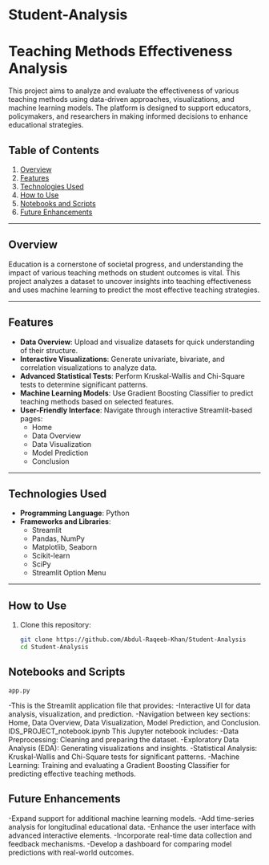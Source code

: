 # Student-Analysis
# Teaching Methods Effectiveness Analysis

This project aims to analyze and evaluate the effectiveness of various teaching methods using data-driven approaches, visualizations, and machine learning models. The platform is designed to support educators, policymakers, and researchers in making informed decisions to enhance educational strategies.

## Table of Contents

1. [Overview](#overview)
2. [Features](#features)
3. [Technologies Used](#technologies-used)
4. [How to Use](#how-to-use)
5. [Notebooks and Scripts](#notebooks-and-scripts)
6. [Future Enhancements](#future-enhancements)

---

## Overview

Education is a cornerstone of societal progress, and understanding the impact of various teaching methods on student outcomes is vital. This project analyzes a dataset to uncover insights into teaching effectiveness and uses machine learning to predict the most effective teaching strategies.

---

## Features

- **Data Overview**: Upload and visualize datasets for quick understanding of their structure.
- **Interactive Visualizations**: Generate univariate, bivariate, and correlation visualizations to analyze data.
- **Advanced Statistical Tests**: Perform Kruskal-Wallis and Chi-Square tests to determine significant patterns.
- **Machine Learning Models**: Use Gradient Boosting Classifier to predict teaching methods based on selected features.
- **User-Friendly Interface**: Navigate through interactive Streamlit-based pages:
  - Home
  - Data Overview
  - Data Visualization
  - Model Prediction
  - Conclusion

---

## Technologies Used

- **Programming Language**: Python
- **Frameworks and Libraries**:
  - Streamlit
  - Pandas, NumPy
  - Matplotlib, Seaborn
  - Scikit-learn
  - SciPy
  - Streamlit Option Menu

---

## How to Use

1. Clone this repository:
   ```bash
   git clone https://github.com/Abdul-Raqeeb-Khan/Student-Analysis
   cd Student-Analysis
## Notebooks and Scripts
    app.py
 -This is the Streamlit application file that provides:
    -Interactive UI for data analysis, visualization, and prediction.
    -Navigation between key sections: Home, Data Overview, Data Visualization, Model Prediction, and Conclusion.
  IDS_PROJECT_notebook.ipynb
  This Jupyter notebook includes:
      -Data Preprocessing: Cleaning and preparing the dataset.
      -Exploratory Data Analysis (EDA): Generating visualizations and insights.
      -Statistical Analysis: Kruskal-Wallis and Chi-Square tests for significant patterns.
      -Machine Learning: Training and evaluating a Gradient Boosting Classifier for predicting effective teaching methods.
## Future Enhancements
-Expand support for additional machine learning models.
-Add time-series analysis for longitudinal educational data.
-Enhance the user interface with advanced interactive elements.
-Incorporate real-time data collection and feedback mechanisms.
-Develop a dashboard for comparing model predictions with real-world outcomes.
## 
